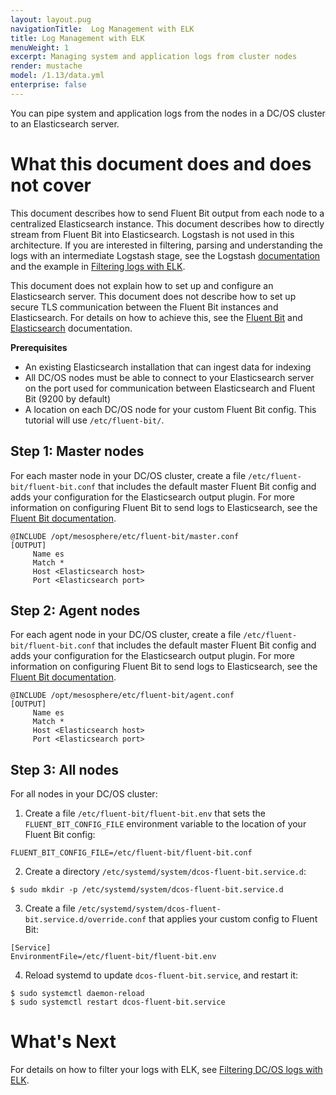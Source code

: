 ```yaml
---
layout: layout.pug
navigationTitle:  Log Management with ELK
title: Log Management with ELK
menuWeight: 1
excerpt: Managing system and application logs from cluster nodes
render: mustache
model: /1.13/data.yml
enterprise: false
---
```




You can pipe system and application logs from the nodes in a DC/OS cluster to an Elasticsearch server.


# What this document does and does not cover

This document describes how to send Fluent Bit output from each node to a centralized Elasticsearch instance. This document describes how to directly stream from Fluent Bit into Elasticsearch. Logstash is not used in this architecture. If you are interested in filtering, parsing and understanding the logs with an intermediate Logstash stage, see the Logstash [documentation][4] and the example in [Filtering logs with ELK][2].

This document does not explain how to set up and configure an Elasticsearch server. This document does not describe how to set up secure TLS communication between the Fluent Bit instances and Elasticsearch. For details on how to achieve this, see the [Fluent Bit][1] and [Elasticsearch][3] documentation.

**Prerequisites**

*   An existing Elasticsearch installation that can ingest data for indexing
*   All DC/OS nodes must be able to connect to your Elasticsearch server on the port used for communication between Elasticsearch and Fluent Bit (9200 by default)
*   A location on each DC/OS node for your custom Fluent Bit config. This tutorial will use `/etc/fluent-bit/`.

## Step 1: Master nodes

For each master node in your DC/OS cluster, create a file `/etc/fluent-bit/fluent-bit.conf` that includes the default master Fluent Bit config and adds your configuration for the Elasticsearch output plugin. For more information on configuring Fluent Bit to send logs to Elasticsearch, see the [Fluent Bit documentation][1].

```
@INCLUDE /opt/mesosphere/etc/fluent-bit/master.conf
[OUTPUT]
     Name es
     Match *
     Host <Elasticsearch host>
     Port <Elasticsearch port>
```

## Step 2: Agent nodes

For each agent node in your DC/OS cluster, create a file `/etc/fluent-bit/fluent-bit.conf` that includes the default master Fluent Bit config and adds your configuration for the Elasticsearch output plugin. For more information on configuring Fluent Bit to send logs to Elasticsearch, see the [Fluent Bit documentation][1].

```
@INCLUDE /opt/mesosphere/etc/fluent-bit/agent.conf
[OUTPUT]
     Name es
     Match *
     Host <Elasticsearch host>
     Port <Elasticsearch port>
```

## Step 3: All nodes

For all nodes in your DC/OS cluster:

1.  Create a file `/etc/fluent-bit/fluent-bit.env` that sets the `FLUENT_BIT_CONFIG_FILE` environment variable to the location of your Fluent Bit config:

```
FLUENT_BIT_CONFIG_FILE=/etc/fluent-bit/fluent-bit.conf
```

2.  Create a directory `/etc/systemd/system/dcos-fluent-bit.service.d`:

```
$ sudo mkdir -p /etc/systemd/system/dcos-fluent-bit.service.d
```

3.  Create a file `/etc/systemd/system/dcos-fluent-bit.service.d/override.conf` that applies your custom config to Fluent Bit:

```
[Service]
EnvironmentFile=/etc/fluent-bit/fluent-bit.env
```

4.  Reload systemd to update `dcos-fluent-bit.service`, and restart it:

```
$ sudo systemctl daemon-reload
$ sudo systemctl restart dcos-fluent-bit.service
```

# What's Next

For details on how to filter your logs with ELK, see [Filtering DC/OS logs with ELK][2].

 [1]: https://docs.fluentbit.io/manual/output/elasticsearch
 [2]: ../filter-elk/
 [3]: https://www.elastic.co/guide/en/elasticsearch/reference/5.0/index.html
 [4]: https://www.elastic.co/guide/en/logstash/current/index.html
